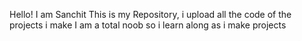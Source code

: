 Hello!
I am Sanchit
This is my Repository, i upload all the code of the projects i make 
I am a total noob so i learn along as i make projects
 
 
